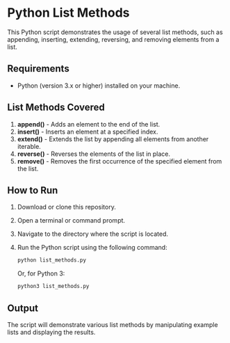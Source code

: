 # Python List Methods

This Python script demonstrates the usage of several list methods, such as appending, inserting, extending, reversing, and removing elements from a list.

## Requirements

- Python (version 3.x or higher) installed on your machine.

## List Methods Covered

1. **append()** - Adds an element to the end of the list.
2. **insert()** - Inserts an element at a specified index.
3. **extend()** - Extends the list by appending all elements from another iterable.
4. **reverse()** - Reverses the elements of the list in place.
5. **remove()** - Removes the first occurrence of the specified element from the list.

## How to Run

1. Download or clone this repository.
2. Open a terminal or command prompt.
3. Navigate to the directory where the script is located.
4. Run the Python script using the following command:

    ```bash
    python list_methods.py
    ```

   Or, for Python 3:

    ```bash
    python3 list_methods.py
    ```

## Output

The script will demonstrate various list methods by manipulating example lists and displaying the results.
